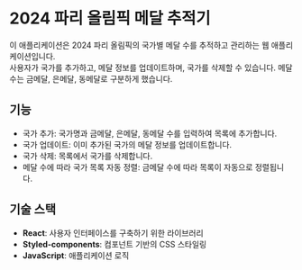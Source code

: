 # 2024 파리 올림픽 메달 추적기

이 애플리케이션은 2024 파리 올림픽의 국가별 메달 수를 추적하고 관리하는 웹 애플리케이션입니다. <br>
사용자가 국가를 추가하고, 메달 정보를 업데이트하며, 국가를 삭제할 수 있습니다. 메달 수는 금메달, 은메달, 동메달로 구분하게 했습니다.

## 기능

- 국가 추가: 국가명과 금메달, 은메달, 동메달 수를 입력하여 목록에 추가합니다.
- 국가 업데이트: 이미 추가된 국가의 메달 정보를 업데이트합니다.
- 국가 삭제: 목록에서 국가를 삭제합니다.
- 메달 수에 따라 국가 목록 자동 정렬: 금메달 수에 따라 목록이 자동으로 정렬됩니다.

## 기술 스택

- **React**: 사용자 인터페이스를 구축하기 위한 라이브러리
- **Styled-components**: 컴포넌트 기반의 CSS 스타일링
- **JavaScript**: 애플리케이션 로직
